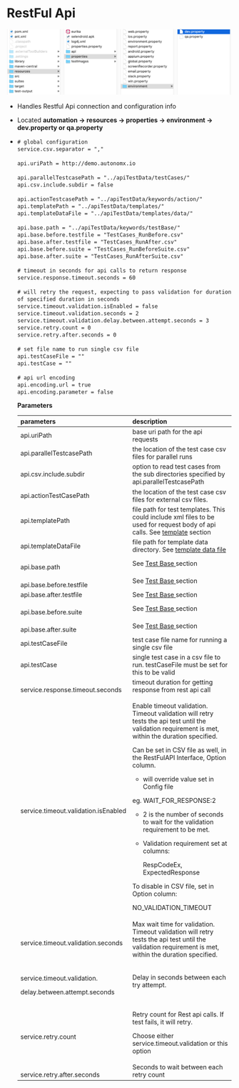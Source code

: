 # RestFul Api

![](../../../.gitbook/assets/image%20%28123%29.png)

* Handles Restful Api connection and configuration info
* Located **automation -&gt; resources -&gt; properties -&gt; environment -&gt; dev.property or qa.property**
* ```text
  # global configuration
  service.csv.separator = ","

  api.uriPath = http://demo.autonomx.io

  api.parallelTestcasePath = "../apiTestData/testCases/"
  api.csv.include.subdir = false

  api.actionTestcasePath = "../apiTestData/keywords/action/"
  api.templatePath = "../apiTestData/templates/"
  api.templateDataFile = "../apiTestData/templates/data/"

  api.base.path = "../apiTestData/keywords/testBase/"
  api.base.before.testfile = "TestCases_RunBefore.csv"
  api.base.after.testfile = "TestCases_RunAfter.csv"
  api.base.before.suite = "TestCases_RunBeforeSuite.csv"
  api.base.after.suite = "TestCases_RunAfterSuite.csv"

  # timeout in seconds for api calls to return response
  service.response.timeout.seconds = 60

  # will retry the request, expecting to pass validation for duration of specified duration in seconds
  service.timeout.validation.isEnabled = false
  service.timeout.validation.seconds = 2
  service.timeout.validation.delay.between.attempt.seconds = 3
  service.retry.count = 0
  service.retry.after.seconds = 0

  # set file name to run single csv file
  api.testCaseFile = ""
  api.testCase = ""

  # api url encoding
  api.encoding.url = true
  api.encoding.parameter = false
  ```



  **Parameters**

  <table>
    <thead>
      <tr>
        <th style="text-align:left">parameters</th>
        <th style="text-align:left">description</th>
      </tr>
    </thead>
    <tbody>
      <tr>
        <td style="text-align:left">api.uriPath</td>
        <td style="text-align:left">base uri path for the api requests</td>
      </tr>
      <tr>
        <td style="text-align:left">api.parallelTestcasePath</td>
        <td style="text-align:left">the location of the test case csv files for parallel runs</td>
      </tr>
      <tr>
        <td style="text-align:left">api.csv.include.subdir</td>
        <td style="text-align:left">option to read test cases from the sub directories specified by api.parallelTestcasePath</td>
      </tr>
      <tr>
        <td style="text-align:left">api.actionTestCasePath</td>
        <td style="text-align:left">the location of the test case csv files for external csv files.</td>
      </tr>
      <tr>
        <td style="text-align:left">api.templatePath</td>
        <td style="text-align:left">file path for test templates. This could include xml files to be used
          for request body of api calls. See <a href="https://docs.autonomx.io/service-level-testing/test-file/requestbody#templates">template</a> section</td>
      </tr>
      <tr>
        <td style="text-align:left">api.templateDataFile</td>
        <td style="text-align:left">file path for template data directory. See <a href="https://docs.autonomx.io/service-level-testing/test-file/requestbody#data-file">template data file</a>
        </td>
      </tr>
      <tr>
        <td style="text-align:left">
          <br />api.base.path</td>
        <td style="text-align:left">See <a href="https://docs.autonomx.io/service-level-testing/interface/external/test-base">Test Base </a>section</td>
      </tr>
      <tr>
        <td style="text-align:left">
          <br />api.base.before.testfile</td>
        <td style="text-align:left">See <a href="https://docs.autonomx.io/service-level-testing/interface/external/test-base">Test Base </a>section</td>
      </tr>
      <tr>
        <td style="text-align:left">api.base.after.testfile</td>
        <td style="text-align:left">See <a href="https://docs.autonomx.io/service-level-testing/interface/external/test-base">Test Base </a>section</td>
      </tr>
      <tr>
        <td style="text-align:left">
          <br />api.base.before.suite</td>
        <td style="text-align:left">See <a href="https://docs.autonomx.io/service-level-testing/interface/external/test-base">Test Base </a>section</td>
      </tr>
      <tr>
        <td style="text-align:left">
          <br />api.base.after.suite</td>
        <td style="text-align:left">See <a href="https://docs.autonomx.io/service-level-testing/interface/external/test-base">Test Base </a>section</td>
      </tr>
      <tr>
        <td style="text-align:left">api.testCaseFile</td>
        <td style="text-align:left">test case file name for running a single csv file</td>
      </tr>
      <tr>
        <td style="text-align:left">api.testCase</td>
        <td style="text-align:left">single test case in a csv file to run. testCaseFile must be set for this
          to be valid</td>
      </tr>
      <tr>
        <td style="text-align:left">
          <br />service.response.timeout.seconds</td>
        <td style="text-align:left">timeout duration for getting response from rest api call</td>
      </tr>
      <tr>
        <td style="text-align:left">
          <br />service.timeout.validation.isEnabled</td>
        <td style="text-align:left">
          <p>Enable timeout validation. Timeout validation will retry tests the api
            test until the validation requirement is met, within the duration specified.</p>
          <p></p>
          <p>Can be set in CSV file as well, in the RestFulAPI Interface, Option column.</p>
          <ul>
            <li>will override value set in Config file</li>
          </ul>
          <p>eg. WAIT_FOR_RESPONSE:2</p>
          <ul>
            <li>2 is the number of seconds to wait for the validation requirement to be
              met.</li>
            <li>
              <p>Validation requirement set at columns:</p>
              <p>RespCodeEx, ExpectedResponse</p>
            </li>
          </ul>
          <p>To disable in CSV file, set in Option column:</p>
          <p>NO_VALIDATION_TIMEOUT</p>
        </td>
      </tr>
      <tr>
        <td style="text-align:left">
          <br />service.timeout.validation.seconds</td>
        <td style="text-align:left">Max wait time for validation. Timeout validation will retry tests the
          api test until the validation requirement is met, within the duration specified.</td>
      </tr>
      <tr>
        <td style="text-align:left">
          <p>
            <br />service.timeout.validation.</p>
          <p>delay.between.attempt.seconds</p>
        </td>
        <td style="text-align:left">Delay in seconds between each try attempt.</td>
      </tr>
      <tr>
        <td style="text-align:left">
          <br />service.retry.count</td>
        <td style="text-align:left">
          <p>Retry count for Rest api calls. If test fails, it will retry.</p>
          <p>Choose either service.timeout.validation or this option</p>
        </td>
      </tr>
      <tr>
        <td style="text-align:left">
          <br />service.retry.after.seconds</td>
        <td style="text-align:left">Seconds to wait between each retry count</td>
      </tr>
    </tbody>
  </table>

